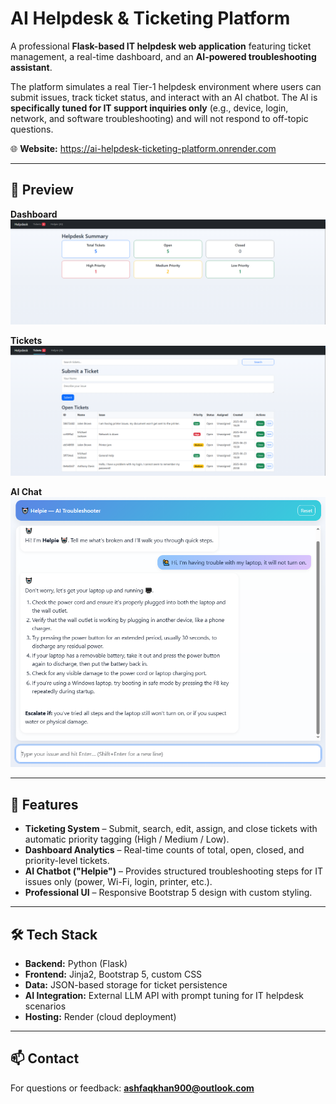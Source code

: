 # AI Helpdesk & Ticketing Platform  

A professional **Flask-based IT helpdesk web application** featuring ticket management, a real-time dashboard, and an **AI-powered troubleshooting assistant**.  

The platform simulates a real Tier-1 helpdesk environment where users can submit issues, track ticket status, and interact with an AI chatbot. The AI is **specifically tuned for IT support inquiries only** (e.g., device, login, network, and software troubleshooting) and will not respond to off-topic questions.  

🌐 **Website:** https://ai-helpdesk-ticketing-platform.onrender.com  

---

## 📸 Preview  

**Dashboard**  
![Dashboard](dashboard.PNG)  

**Tickets**  
![Tickets](tickets.PNG)  

**AI Chat**  
![AI Chat](ai.PNG)  

---

## 🚀 Features  

- **Ticketing System** – Submit, search, edit, assign, and close tickets with automatic priority tagging (High / Medium / Low).  
- **Dashboard Analytics** – Real-time counts of total, open, closed, and priority-level tickets.  
- **AI Chatbot ("Helpie")** – Provides structured troubleshooting steps for IT issues only (power, Wi-Fi, login, printer, etc.).  
- **Professional UI** – Responsive Bootstrap 5 design with custom styling.  

---

## 🛠 Tech Stack  

- **Backend:** Python (Flask)  
- **Frontend:** Jinja2, Bootstrap 5, custom CSS  
- **Data:** JSON-based storage for ticket persistence  
- **AI Integration:** External LLM API with prompt tuning for IT helpdesk scenarios  
- **Hosting:** Render (cloud deployment)  

---

## 📫 Contact  

For questions or feedback: **ashfaqkhan900@outlook.com**  
